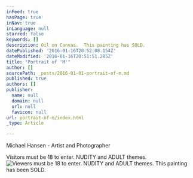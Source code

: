 ```yaml
---
inFeed: true
hasPage: true
inNav: true
inLanguage: null
starred: false
keywords: []
description: Oil on Canvas.  This painting has SOLD.
datePublished: '2016-01-16T20:52:08.154Z'
dateModified: '2016-01-16T20:51:51.285Z'
title: "Portrait of 'M'"
author: []
sourcePath: _posts/2016-01-01-portrait-of-m.md
published: true
authors: []
publisher:
  name: null
  domain: null
  url: null
  favicon: null
url: portrait-of-m/index.html
_type: Article

---
```

Michael Hansen - Artist and Photographer

Visitors must be 18 to enter.  NUDITY and ADULT themes.
![Viewers must be 18 to enter.  NUDITY and ADULT themes.  This painting has been SOLD.](https://s3-us-west-2.amazonaws.com/the-grid-img/p/cb4c22d275c5fe299808c5a4734b99323836b7e2.jpg)